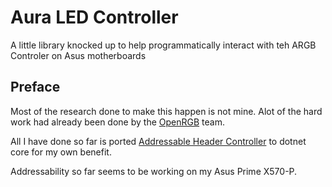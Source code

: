 ﻿# Aura LED Controller

A little library knocked up to help programmatically interact with teh ARGB Controler on Asus motherboards

## Preface
Most of the research done to make this happen is not mine. Alot of the hard work had already been done by the [OpenRGB](https://gitlab.com/CalcProgrammer1/OpenRGB) team.
    
All I have done so far is ported  [Addressable Header Controller](https://gitlab.com/cneil02/aura-addressable-header-controller) to dotnet core for my own benefit.

Addressability so far seems to be working on my Asus Prime X570-P.
